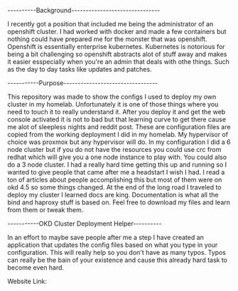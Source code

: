 ----------Background-------------------------------

I recently got a position that included me being the administrator of an openshift cluster. I had worked with docker and made a few containers but nothing could have prepared me for the monster that was openshift. Openshift is essentially enterprise kubernetes. Kubernetes is notorious for being a bit challenging so openshift abstracts alot of stuff away and makes it easier esspecially when you're an admin that deals with othe things. Such as the day to day tasks like updates and patches. 

-----------Purpose---------------------------------

This repository was made to show the configs I used to deploy my own cluster in my homelab. Unfortunately it is one of those things where you need to touch it to really understand it. After you deploy it and get the web console activated it is not to bad but that learning curve to get there cause me alot of sleepless nights and reddit post. These are configuration files are copied from the working deployment I did in my homelab. My hypervisor of choice was proxmox but any hypervisor will do. In my configuration I did a 6 node cluster but if you do not have the resources you could use crc from redhat which will give you a one node instance to play with. You could also do a 3 node cluster. I had a really hard time getting this up and running so I wanted to give people that came after me a headstart I wish I had. I read a ton of articles about people accomplishing this but most of them were on okd 4.5 so some things changed. At the end of the long road I traveled to deploy my cluster I learned docs are king. Documentation is what all the bind and haproxy stuff is based on. Feel free to download my files and learn from them or tweak them. 

-----------OKD Cluster Deployment Helper----------

In an effort to maybe save people after me a step I have created an application that updates the config files based on what you type in your configuration. This will really help so you don't have as many typos. Typos can really be the bain of your existence and cause this already hard task to become even hard.

Website Link:
